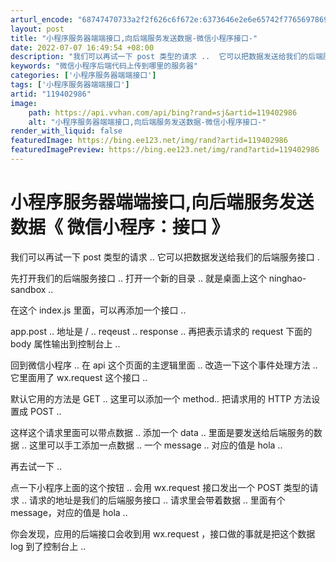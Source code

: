 ```yaml
---
arturl_encode: "68747470733a2f2f626c6f672e:6373646e2e6e65742f77656978696e5f33333834323035312f:61727469636c652f64657461696c732f313139343032393836"
layout: post
title: "小程序服务器端端接口,向后端服务发送数据-微信小程序接口-"
date: 2022-07-07 16:49:54 +08:00
description: "我们可以再试一下 post 类型的请求 ..  它可以把数据发送给我们的后端服"
keywords: "微信小程序后端代码上传到哪里的服务器"
categories: ['小程序服务器端端接口']
tags: ['小程序服务器端端接口']
artid: "119402986"
image:
    path: https://api.vvhan.com/api/bing?rand=sj&artid=119402986
    alt: "小程序服务器端端接口,向后端服务发送数据-微信小程序接口-"
render_with_liquid: false
featuredImage: https://bing.ee123.net/img/rand?artid=119402986
featuredImagePreview: https://bing.ee123.net/img/rand?artid=119402986
---
```


# 小程序服务器端端接口,向后端服务发送数据《 微信小程序：接口 》

我们可以再试一下 post 类型的请求 .. 它可以把数据发送给我们的后端服务接口 .

先打开我们的后端服务接口 .. 打开一个新的目录 .. 就是桌面上这个 ninghao-sandbox ..

在这个 index.js 里面，可以再添加一个接口 ..

app.post .. 地址是 / .. reqeust .. response .. 再把表示请求的 request 下面的 body 属性输出到控制台上 ..

回到微信小程序 .. 在 api 这个页面的主逻辑里面 .. 改造一下这个事件处理方法 .. 它里面用了 wx.request 这个接口 ..

默认它用的方法是 GET .. 这里可以添加一个 method.. 把请求用的 HTTP 方法设置成 POST ..

这样这个请求里面可以带点数据 .. 添加一个 data .. 里面是要发送给后端服务的数据 .. 这里可以手工添加一点数据 .. 一个 message .. 对应的值是 hola ..

再去试一下 ..

点一下小程序上面的这个按钮 .. 会用 wx.request 接口发出一个 POST 类型的请求 .. 请求的地址是我们的后端服务接口 .. 请求里会带着数据 .. 里面有个 message，对应的值是 hola ..

你会发现，应用的后端接口会收到用 wx.request ，接口做的事就是把这个数据 log 到了控制台上 ..